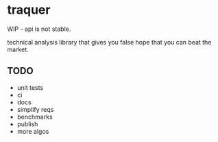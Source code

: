 # traquer

WIP - api is not stable.

technical analysis library that gives you false hope that you can beat the market.

## TODO
- unit tests
- ci
- docs
- simplify reqs
- benchmarks
- publish
- more algos
